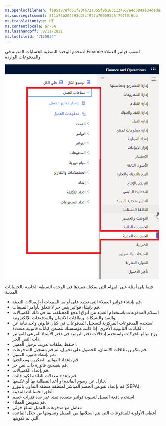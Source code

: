 ```yaml
---
ms.openlocfilehash: fe95a87efd51f204a72a055f9b1831134767e4d384ae34dede116e32ccf65d54
ms.sourcegitcommit: 511a76b204f93d23cf9f7a70059525f79170f6bb
ms.translationtype: HT
ms.contentlocale: ar-SA
ms.lasthandoff: 08/11/2021
ms.locfileid: "7125034"
---
```


استخدم الوحدة النمطية للحسابات المدينة في Finance لتعقب فواتير العملاء والمدفوعات الواردة.
 
![لقطة شاشة لفهرس الوحدة النمطية الخاصة بالحسابات المدينة.](../media/accounts-receivable.png)

فيما يلي أمثلة على المهام التي يمكنك تنفيذها في الوحدة النمطية الخاصة بالحسابات المدينة:

-   قم بإنشاء فواتير العملاء التي تعتمد على أوامر المبيعات أو إيصالات التعبئة.
-   قم بإنشاء فواتير بنص حر لا تتعلق بأوامر المبيعات.
-   استلام المدفوعات باستخدام العديد من أنواع الدفع المختلفة، بما في ذلك الكمبيالات والنقد والشيكات وبطاقات الائتمان والمدفوعات الإلكترونية.
-   استخدم المدفوعات المركزية لتسجيل المدفوعات في كيان قانوني واحد نيابة عن الكيانات القانونية الأخرى، إذا كانت مؤسستك تتضمن كيانات قانونية متعددة.
-   وزع مبالغ الحركات واستخدم إدخالات دفتر اليومية في دفتر الأستاذ الفرعي للفواتير ذات النص الحر.
-   احتفظ بملفات تعريف ترحيل العميل.
-   قم بتكوين بطاقات الائتمان، للحصول على تخويل، ثم قم بتسجيل المدفوعات.
-   قم بإنشاء فاتورة العميل.
-   قم بإعداد الفواتير المتكررة ومعالجتها.
-   قم بتصحيح فاتورة ذات نص حر.
-   قم بإعداد الكمبيالات.
-   قم بإعداد معدلات الفائدة لكود فائدة.
-   تنازل عن رسوم الفائدة أو أعد المطالبة بها أو عكسها.
-   قم بإعداد تفويض الخصم المباشر لمنطقة منطقة التداول باليورو (SEPA).
-   أغلق الحسابات المدينة.
-   استخدم دفعة العميل لتسوية فواتير متعددة تمتد عبر عدة فترات خصم.
-   قم بتعويض العملاء.
-   تعامل مع مدفوعات العميل لمبلغ جزئي.
-   أعطي الأولوية للمدفوعات التي يتم استلامها من العميل وتسويتها من خلال القاعدة التي تم تكوينها.
